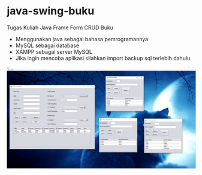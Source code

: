 # java-swing-buku
Tugas Kuliah Java Frame Form CRUD Buku

- Menggunakan java sebagai bahasa pemrogramannya
- MySQL sebagai database
- XAMPP sebagai server MySQL
- Jika ingin mencoba aplikasi silahkan import backup sql terlebih dahulu

![alt text](https://github.com/itsmee3223/java-swing-buku/blob/master/Buku.PNG)
